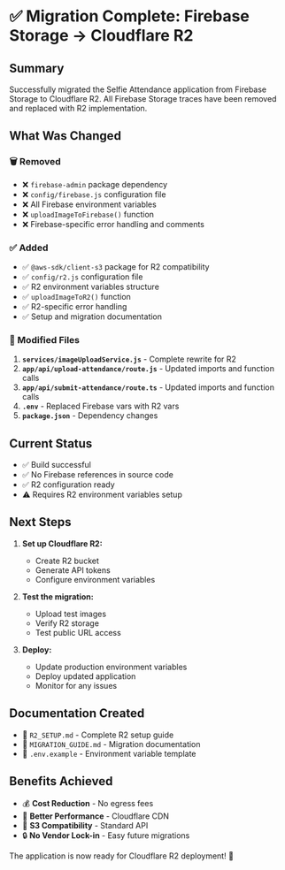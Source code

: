 # ✅ Migration Complete: Firebase Storage → Cloudflare R2

## Summary

Successfully migrated the Selfie Attendance application from Firebase Storage to Cloudflare R2. All Firebase Storage traces have been removed and replaced with R2 implementation.

## What Was Changed

### 🗑️ Removed
- ❌ `firebase-admin` package dependency
- ❌ `config/firebase.js` configuration file
- ❌ All Firebase environment variables
- ❌ `uploadImageToFirebase()` function
- ❌ Firebase-specific error handling and comments

### ✅ Added
- ✅ `@aws-sdk/client-s3` package for R2 compatibility
- ✅ `config/r2.js` configuration file
- ✅ R2 environment variables structure
- ✅ `uploadImageToR2()` function
- ✅ R2-specific error handling
- ✅ Setup and migration documentation

### 🔄 Modified Files
1. **`services/imageUploadService.js`** - Complete rewrite for R2
2. **`app/api/upload-attendance/route.js`** - Updated imports and function calls
3. **`app/api/submit-attendance/route.ts`** - Updated imports and function calls  
4. **`.env`** - Replaced Firebase vars with R2 vars
5. **`package.json`** - Dependency changes

## Current Status
- ✅ Build successful
- ✅ No Firebase references in source code
- ✅ R2 configuration ready
- ⚠️ Requires R2 environment variables setup

## Next Steps

1. **Set up Cloudflare R2:**
   - Create R2 bucket
   - Generate API tokens
   - Configure environment variables

2. **Test the migration:**
   - Upload test images
   - Verify R2 storage
   - Test public URL access

3. **Deploy:**
   - Update production environment variables
   - Deploy updated application
   - Monitor for any issues

## Documentation Created
- 📄 `R2_SETUP.md` - Complete R2 setup guide
- 📄 `MIGRATION_GUIDE.md` - Migration documentation
- 📄 `.env.example` - Environment variable template

## Benefits Achieved
- 💰 **Cost Reduction** - No egress fees
- 🚀 **Better Performance** - Cloudflare CDN
- 🔧 **S3 Compatibility** - Standard API
- 🔒 **No Vendor Lock-in** - Easy future migrations

The application is now ready for Cloudflare R2 deployment! 🎉
